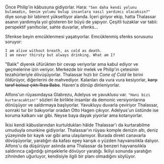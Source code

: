 ---
---  
  
Önce Philip'in kâbusuna gidiyorlar. Hara: `"Sen daha kendi yolunu bulamadın, benim yolumu bulup insanlara nasıl yardımcı olacaksın?"` diye sorup bir labirent yükseltiyor alanda. İçeri giriyor ekip, hatta Thalassar asanın yardımıyla yol gösteren bir büyü de yapıyor. Çeşitli tuzaklar var tabii: perspektif yanıltıcılar, sahte duvarlar, sfenks...  
  
Sfenkse beyin emcüklenmesi yaşatıyorlar. Emcüklenmiş sfenks sorusunu soruyor:   
```  
I am alive without breath, as cold as death.   
I am never thirsty but always drinking. What am I?  
```  
  
"Balık" diyerek üfürükten bir cevap veriyorlar ama kabul ediyor ve geçmelerine izin veriyor. Merkezde bir melek ve Philip'in çetesinin tezahürleriyle dövüşüyorlar. Thalassar hızlı bir *Cone of Cold* ile birini öldürüyor, diğerlerini de mahvediyor. Kalanları da vura vura kesiyorlar, ~~karşı taraf kolsuz çıktı Rıza Baba~~. Haven'a dönüp dinleniyorlar.  
  
Alfons'un rüyasındaysa Glabrezu, Adelyus ve yavuklusu var. `"Hani bizi kurtaracaktın!"` sözleri ile birlikte insanlar da demonic versiyonlarına dönüşüyor ve saldırmaya başlıyorlar. Yavukluyu duvarla çeviriyor Thalassar, sonraki tur bir bakıyorlar oradan Otto Hagen çıkıyor. Adelyus'un üstünde ise koruma kalkanı var gibi. Neyse baya dayak yiyorlar ama kotarıyorlar.  
  
İkisi kendi kâbuslarından kurtuldukları hâlde Thalassar'ı da kurtarabilme umuduyla onunkine gidiyorlar. Thalassar'ın rüyası komple denizin altı, deniz yüzeyinde bir kayık var gibi ama ulaşılamıyor. Burada direkt canavarla dövüşüyorlar, yaratığın da kafası epey karışık o yüzden hayvansılıkla dalıyor. Alfons'u da düşürüyor aslında ama Thalassar da benzeri hayvansılıkla saldırınca çağırdığı şimşeklerle dövüyor yaratığı. İkiliyi sonunda yaratığın zihninden uğurluyor, kendisiyle ilgili bir planı olmadığını söylüyor.